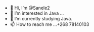 - 👋 Hi, I’m @Sanele2
- 👀 I’m interested in Java ...
- 🌱 I’m currently studying Java.
- 📫 How to reach me ...+268 78140103

<!---
Sanele2/Sanele2 is a ✨ special ✨ repository because its `README.md` (this file) appears on your GitHub profile.
You can click the Preview link to take a look at your changes.
--->
